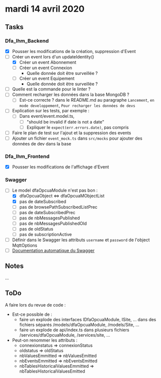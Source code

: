 # mardi 14 avril 2020

## Tasks

### Dfa_Ihm_Backend

- [x] Pousser les modifications de la création, suppression d'Event
- [ ] Créer un event lors d'un updateIdentity()
  - [x] Créer un event Abonnement
  - [ ] Créer un event Connexion
    - Quelle donnée doit être surveillée ?
  - [ ] Créer un event Equipement
    - Quelle donnée doit être surveillée ?
- [ ] Quelle est la commande pour le linter ?
- [ ] Comment recharger les données dans la base MongoDB ?
  - [ ] Est-ce correcte ? dans le README.md au paragraphe `Lancement`, `en mode developpement`, `Pour recharger les données de devs`

- [ ] Explication sur les tests, par exemple :
  - [ ] Dans event/event.model.ts,
    - [ ] "should be invalid if date is not a date"
    - [ ] Expliquer le `expect(err.errors.date)`, pas compris

- [ ] Faire le plan de test sur l'ajout et la suppression des events
- [ ] Ajouter un fichier `event_mock.ts` dans `src/mocks` pour ajouter des données de dev dans la base

### Dfa_Ihm_Frontend

- [x] Pousser les modifications de l'affichage d'Event

### Swagger

- [ ] Le model dfaOpcuaModule n'est pas bon :
  - [x] dfaOpcuaObject <=> dfaOpcuaMObjectList
  - [x] pas de dateSubscribed
  - [ ] pas de browsePathSubscribedListPrec
  - [ ] pas de dateSubscribedPrec
  - [ ] pas de nbMessagesPublished
  - [ ] pas de nbMessagesPublishedOld
  - [ ] pas de oldStatus
  - [ ] pas de subscriptionActive
- [ ] Définir dans le Swagger les attributs `username` et `password` de l'object MqttOptions
- [ ] [Documentation automatique du Swagger](https://github.com/Surnet/swagger-jsdoc/blob/master/docs/GETTING-STARTED.md)

## Notes

...

## ToDo

A faire lors du revue de code :

- Est-ce possible de :
  - faire un explode des interfaces IDfaOpcuaModule, ISite, ... dans des fichiers séparés /models/dfaOpcuaModule, /models/Site, ...
  - faire un explode de api/index.ts dans plusieurs fichiers /services/dfaOpcuaModule, /services/site, ...
- Peut-on renommer les attributs :
  - connexionstatus => connexionStatus
  - oldstatus => oldStatus
  - nbValuesEmmitted => nbValuesEmitted
  - nbEventsEmmitted => nbEventsEmitted
  - nbTablesHistoricalValuesEmmitted => nbTablesHistoricalValuesEmitted
